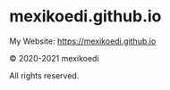 # mexikoedi.github.io

My Website: https://mexikoedi.github.io

© 2020-2021 mexikoedi

All rights reserved.
